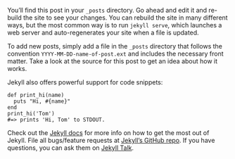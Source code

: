 <!DOCTYPE html>
<html>

<head>
  <meta charset="utf-8">
  <meta name="viewport" content="width=device-width, initial-scale=1.0">
  <title>2018-03-02-welcome-to-jekyll.md</title>
  <link rel="stylesheet" href="https://stackedit.io/style.css" />
</head>

<body class="stackedit">
  <div class="stackedit__html"><p>You’ll find this post in your <code>_posts</code> directory. Go ahead and edit it and re-build the site to see your changes. You can rebuild the site in many different ways, but the most common way is to run <code>jekyll serve</code>, which launches a web server and auto-regenerates your site when a file is updated.</p>
<p>To add new posts, simply add a file in the <code>_posts</code> directory that follows the convention <code>YYYY-MM-DD-name-of-post.ext</code> and includes the necessary front matter. Take a look at the source for this post to get an idea about how it works.</p>
<p>Jekyll also offers powerful support for code snippets:</p>
<pre class=" language-ruby"><code class="prism  language-ruby"><span class="token keyword">def</span> <span class="token function">print_hi</span><span class="token punctuation">(</span>name<span class="token punctuation">)</span>
  puts <span class="token string">"Hi, <span class="token interpolation"><span class="token delimiter tag">#{</span>name<span class="token delimiter tag">}</span></span>"</span>
<span class="token keyword">end</span>
<span class="token function">print_hi</span><span class="token punctuation">(</span><span class="token string">'Tom'</span><span class="token punctuation">)</span>
<span class="token comment">#=&gt; prints 'Hi, Tom' to STDOUT.</span>
</code></pre>
<p>Check out the <a href="https://jekyllrb.com/docs/home">Jekyll docs</a> for more info on how to get the most out of Jekyll. File all bugs/feature requests at <a href="https://github.com/jekyll/jekyll">Jekyll’s GitHub repo</a>. If you have questions, you can ask them on <a href="https://talk.jekyllrb.com/">Jekyll Talk</a>.</p>
</div>
</body>

</html>
